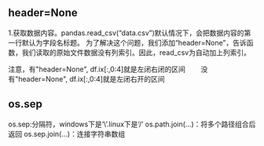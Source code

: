 ## header=None
1.获取数据内容。pandas.read_csv(“data.csv”)默认情况下，会把数据内容的第一行默认为字段名标题。
为了解决这个问题，我们添加“header=None”，告诉函数，我们读取的原始文件数据没有列索引。因此，read_csv为自动加上列索引。

注意，有"header=None", df.ix[:,0:4]就是左闭右闭的区间
&nbsp;&nbsp;&nbsp;&nbsp;&nbsp;&nbsp;&nbsp;没有"header=None", df.ix[:,0:4]就是左闭右开的区间

## os.sep
os.sep:分隔符，windows下是‘\’.linux下是‘/’
os.path.join(...)：将多个路径组合后返回
os.sep.join(...)：连接字符串数组

